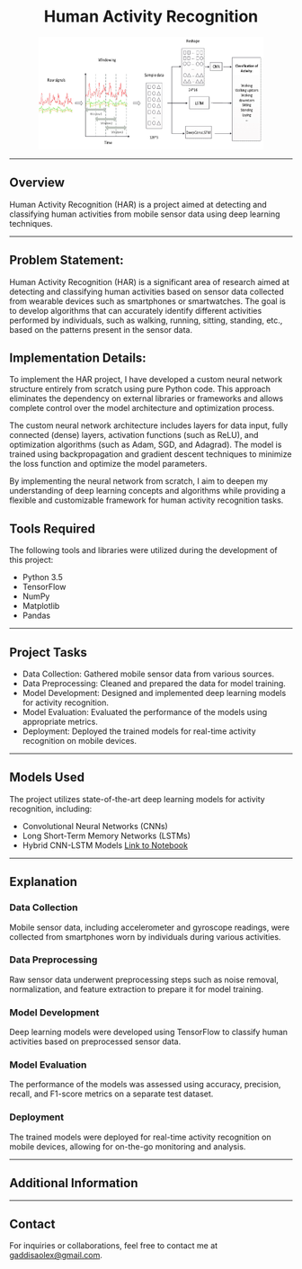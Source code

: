 <h1 align="center">Human Activity Recognition</h1>

<p align="center">
  <img src="icon_2.png" alt="Icon" height="200px" width="400px">
</p>

---

## Overview

Human Activity Recognition (HAR) is a project aimed at detecting and classifying human activities from mobile sensor data using deep learning techniques.

---
## Problem Statement:

Human Activity Recognition (HAR) is a significant area of research aimed at detecting and classifying human activities based on sensor data collected from wearable devices such as smartphones or smartwatches. The goal is to develop algorithms that can accurately identify different activities performed by individuals, such as walking, running, sitting, standing, etc., based on the patterns present in the sensor data.

## Implementation Details:
To implement the HAR project, I have developed a custom neural network structure entirely from scratch using pure Python code. This approach eliminates the dependency on external libraries or frameworks and allows complete control over the model architecture and optimization process.

The custom neural network architecture includes layers for data input, fully connected (dense) layers, activation functions (such as ReLU), and optimization algorithms (such as Adam, SGD, and Adagrad). The model is trained using backpropagation and gradient descent techniques to minimize the loss function and optimize the model parameters.

By implementing the neural network from scratch, I aim to deepen my understanding of deep learning concepts and algorithms while providing a flexible and customizable framework for human activity recognition tasks.


## Tools Required

The following tools and libraries were utilized during the development of this project:

- Python 3.5
- TensorFlow
- NumPy
- Matplotlib
- Pandas

---

## Project Tasks

- Data Collection: Gathered mobile sensor data from various sources.
- Data Preprocessing: Cleaned and prepared the data for model training.
- Model Development: Designed and implemented deep learning models for activity recognition.
- Model Evaluation: Evaluated the performance of the models using appropriate metrics.
- Deployment: Deployed the trained models for real-time activity recognition on mobile devices.

---

## Models Used

The project utilizes state-of-the-art deep learning models for activity recognition, including:

- Convolutional Neural Networks (CNNs)
- Long Short-Term Memory Networks (LSTMs)
- Hybrid CNN-LSTM Models
[Link to Notebook](human_activity_recognition.ipynb)

---

## Explanation

### Data Collection
Mobile sensor data, including accelerometer and gyroscope readings, were collected from smartphones worn by individuals during various activities.

### Data Preprocessing
Raw sensor data underwent preprocessing steps such as noise removal, normalization, and feature extraction to prepare it for model training.

### Model Development
Deep learning models were developed using TensorFlow to classify human activities based on preprocessed sensor data.

### Model Evaluation
The performance of the models was assessed using accuracy, precision, recall, and F1-score metrics on a separate test dataset.

### Deployment
The trained models were deployed for real-time activity recognition on mobile devices, allowing for on-the-go monitoring and analysis.

---

## Additional Information


---

## Contact

For inquiries or collaborations, feel free to contact me at gaddisaolex@gmail.com.



